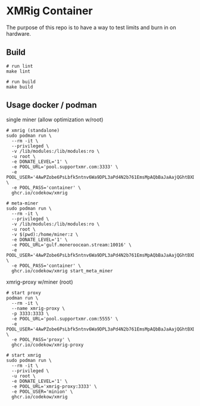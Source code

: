 # XMRig Container

The purpose of this repo is to have a way to test limits and burn in on hardware.

## Build

```
# run lint
make lint

# run build
make build
```

## Usage docker / podman

single miner (allow optimization w/root)

```
# xmrig (standalone)
sudo podman run \
  --rm -it \
  --privileged \
  -v /lib/modules:/lib/modules:ro \
  -u root \
  -e DONATE_LEVEL='1' \
  -e POOL_URL='pool.supportxmr.com:3333' \
  -e POOL_USER='4AwPZobe6PsLbfk5ntnv6Wa9DPL3aPd4N2b761EmsMpAQbBaJaAajQGhtBXDL9Mo4G649oAmWzNJU5L3YBS458iw2XkJp26' \
  -e POOL_PASS='container' \
  ghcr.io/codekow/xmrig

# meta-miner
sudo podman run \
  --rm -it \
  --privileged \
  -v /lib/modules:/lib/modules:ro \
  -u root \
  -v $(pwd):/home/miner:z \
  -e DONATE_LEVEL='1' \
  -e POOL_URL='gulf.moneroocean.stream:10016' \
  -e POOL_USER='4AwPZobe6PsLbfk5ntnv6Wa9DPL3aPd4N2b761EmsMpAQbBaJaAajQGhtBXDL9Mo4G649oAmWzNJU5L3YBS458iw2XkJp26' \
  -e POOL_PASS='container' \
  ghcr.io/codekow/xmrig start_meta_miner

```

xmrig-proxy w/miner (root)

```
# start proxy
podman run \
  --rm -it \
  --name xmrig-proxy \
  -p 3333:3333 \
  -e POOL_URL='pool.supportxmr.com:5555' \
  -e POOL_USER='4AwPZobe6PsLbfk5ntnv6Wa9DPL3aPd4N2b761EmsMpAQbBaJaAajQGhtBXDL9Mo4G649oAmWzNJU5L3YBS458iw2XkJp26' \
  -e POOL_PASS='proxy' \
  ghcr.io/codekow/xmrig-proxy

# start xmrig
sudo podman run \
  --rm -it \
  --privileged \
  -u root \
  -e DONATE_LEVEL='1' \
  -e POOL_URL='xmrig-proxy:3333' \
  -e POOL_USER='minion' \
  ghcr.io/codekow/xmrig
```
